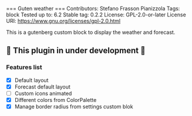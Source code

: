 === Guten weather ===
Contributors:      Stefano Frasson Pianizzola
Tags:              block
Tested up to:      6.2
Stable tag:        0.2.2
License:           GPL-2.0-or-later
License URI:       https://www.gnu.org/licenses/gpl-2.0.html

This is a gutenberg custom block to display the weather and forecast.
## :rotating_light:  This plugin in under development :rotating_light: 

### Features list

- [x] Default layout
- [x] Forecast default layout
- [ ] Custom icons animated
- [x] Different colors from ColorPalette
- [x] Manage border radius from settings custom blok